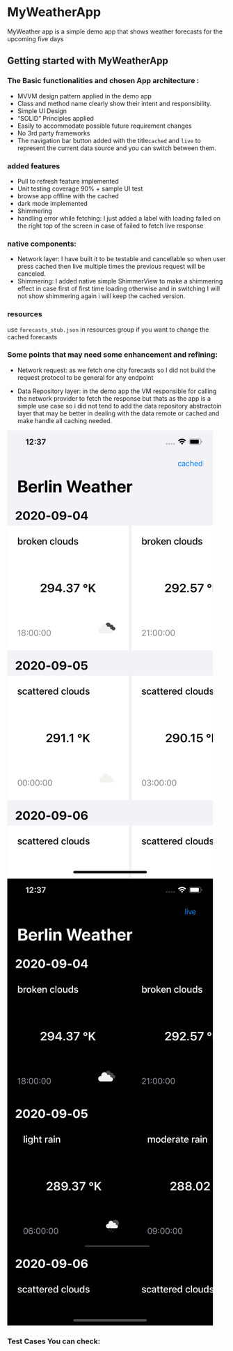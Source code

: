 # MyWeatherApp
MyWeather app is a simple demo app that shows weather forecasts for the upcoming five days

## Getting started with MyWeatherApp

### The Basic functionalities and chosen App architecture : 

-  MVVM design pattern applied in the demo app
-  Class and method name clearly show their intent and responsibility.
-  Simple UI Design  
-  “SOLID” Principles applied
-  Easily to accommodate possible future requirement changes
-  No 3rd party frameworks
-  The navigation bar button added with the title`cached` and `live` to represent the current data source and you can switch between them.

### added features
 
- Pull to refresh feature implemented
- Unit testing coverage 90% + sample UI test
- browse app offline with the cached
- dark mode implemented
- Shimmering
- handling error while fetching: I just added a label with loading failed on the right top of the screen in case of failed to fetch live response

### native components:

- Network layer: I have built it to be testable and cancellable so when user press cached then live multiple times the previous request will be canceled.
- Shimmering: I added native simple ShimmerView to make a shimmering effect in case first of first time loading otherwise and in switching I will not show shimmering again i will keep the cached version.

### resources

use `forecasts_stub.json` in resources group if you want to change the cached forecasts

### Some points that may need some enhancement and refining:

- Network request: as we fetch one city forecasts so I did not build the request protocol to be general for any endpoint

- Data Repository layer: in the demo app the VM responsible for calling the network provider to fetch the response but thats as the app is a simple use case so i did not tend to add the data repository abstractoin layer that may be better in dealing with the data remote or cached and make handle all caching needed.


![width=20%](Images/1.png)
![width=20%](Images/2.png)

  ### Test Cases You can check: 
  

